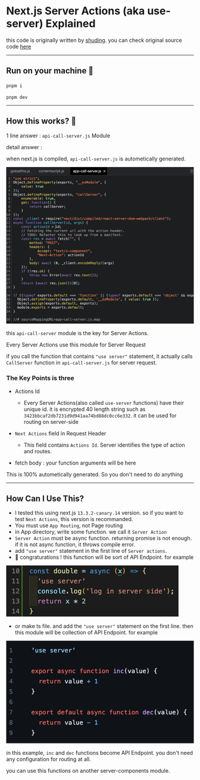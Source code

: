 # Next.js Server Actions (aka use-server) Explained

this code is originally written by [shuding](https://github.com/shuding). you can check original source code [here](https://github.com/vercel/next.js/tree/ee48c667313524f5effeb0e32af1acc78299e849/test/e2e/app-dir/actions)

---

## Run on your machine 🚀

`pnpm i`

`pnpm dev`

---


## How this works? 🤔

1 line answer : `api-call-server.js` Module

detail answer :

when next.js is compiled, `api-call-server.js` is autometically generated.

<img src="public/api-call-server-screenshot.png" />

this `api-call-server` module is the key for Server Actions.

Every Server Actions use this module for Server Request

if you call the function that contains `"use server"` statement, it actually calls `CallServer` function in `api-call-server.js` for server request. 




### The Key Points is three

- Actions Id
    - Every Server Actions(also called `use-server` functions) have their unique id. it is encrypted 40 length string such as `3423bbcaf2db7231d9d941aa74bd88dc0cc6e332`.
    it can be used for routing on server-side

- `Next Actions` field in Request Header
    - This field contains `Actions Id`. Server identifies the type of action and routes.


- fetch body : your function arguments will be here

This is 100% autometically generated. So you don't need to do anything

---

## How Can I Use This?

- I tested this using next.js `13.3.2-canary.14` version. so if you want to test `Next Actions`, this version is recommanded.
- You must use `App Routing`, not Page routing
- in App directory, write some function. we call it `Server Action`
- `Server Action` must be async function. returning promise is not enough. if it is not async function, it throws compile error.
- add `"use server"` statement in the first line of `Server actions`.
- 🎉 congraturations ! this function will be sort of API Endpoint. for example

<img src="public/use-server-function-example-v2.png">

- or make ts file. and add the `"use server"` statement on the first line. then this module will be collection of API Endpoint. for example 

<img src="public/use-server-module-example.png">

in this example, `inc` and `dec` functions become API Endpoint. you don't need any configuration for routing  at all.

you can use this functions on another server-components module.